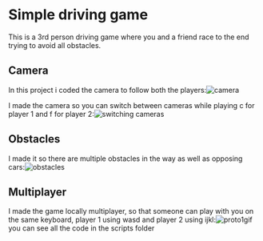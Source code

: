 # Simple driving game
This is a 3rd person driving game where you and a friend race to the end trying to avoid all obstacles.

 ## Camera
 In this project i coded the camera to follow both the players:![camera](https://user-images.githubusercontent.com/96641564/176328921-642c2d1a-d591-415b-bb05-8f2a8cbf257e.gif)

 
 I made the camera so you can switch between cameras while playing c for player 1 and f for player 2:![switching cameras](https://user-images.githubusercontent.com/96641564/176329078-407344fd-a8ec-4116-8397-b8c822cbf4c5.gif)

 ## Obstacles
 I made it so there are multiple obstacles in the way as well as opposing cars:![obstacles](https://user-images.githubusercontent.com/96641564/176329307-510fc10a-4590-4ea7-83a7-7f75a49b3302.gif)
 ## Multiplayer
 I made the game locally multiplayer, so that someone can play with you on the same keyboard, player 1 using wasd and player 2 using ijkl:![proto1gif](https://user-images.githubusercontent.com/96641564/176329320-74243da7-1601-4e84-b9b6-ddc3e298b084.gif)
you can see all the code in the scripts folder
